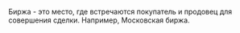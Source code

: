 Биржа - это место, где встречаются покупатель и продовец для совершения сделки. Например, Московская биржа.